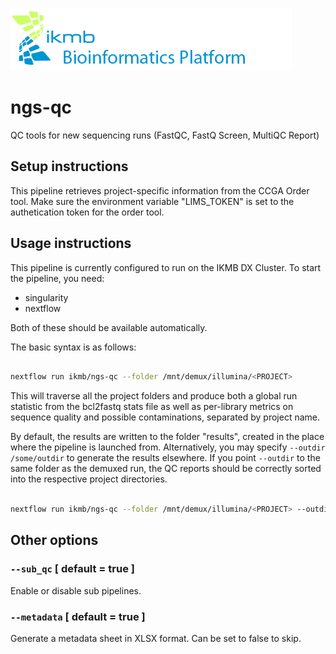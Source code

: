 ![](images/ikmb_bfx_logo.png)

# ngs-qc
QC tools for new sequencing runs (FastQC, FastQ Screen, MultiQC Report)

## Setup instructions

This pipeline retrieves project-specific information from the CCGA Order tool. Make sure the 
environment variable "LIMS_TOKEN" is set to the authetication token for the order tool. 

## Usage instructions

This pipeline is currently configured to run on the IKMB DX Cluster. To start the pipeline, you need:

* singularity
* nextflow

Both of these should be available automatically. 

The basic syntax is as follows:

```bash

nextflow run ikmb/ngs-qc --folder /mnt/demux/illumina/<PROJECT>

```

This will traverse all the project folders and produce both a global run statistic 
from the bcl2fastq stats file as well as per-library metrics on sequence 
quality and possible contaminations, separated by project name. 

By default, the results are written to the folder "results", created in the 
place where the pipeline is launched from. Alternatively, you may specify 
`--outdir /some/outdir` to generate the results elsewhere. If you point 
`--outdir` to  the same folder as the demuxed run, the QC reports should be 
correctly sorted into the respective project directories. 

```bash

nextflow run ikmb/ngs-qc --folder /mnt/demux/illumina/<PROJECT> --outdir /mnt/demux/illumina/<PROJECT>

```

## Other options

### `--sub_qc` [ default = true ]

Enable or disable sub pipelines. 

### `--metadata` [ default = true ]

Generate a metadata sheet in XLSX format. Can be set to false to skip. 
